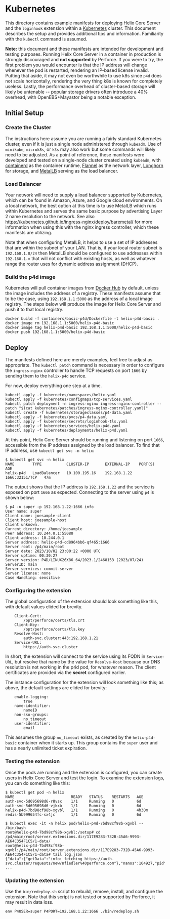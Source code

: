 # Kubernetes

This directory contains example manifests for deploying Helix Core Server and the `loginhook` extension within a [Kubernetes](https://kubernetes.io) cluster. This document describes the setup and provides additional tips and information. Familiarity with the `kubectl` command is assumed.

**Note:** this document and these manifests are intended for development and testing purposes. Running Helix Core Server in a container in production is strongly discouraged and **not supported** by Perforce. If you were to try, the first problem you would encounter is that the IP address will change whenever the pod is restarted, rendering an IP-based license invalid. Putting that aside, it may not even be worthwhile to use k8s since `p4d` does not scale horizontally, rendering the very thing k8s is known for completely useless. Lastly, the performance overhead of cluster-based storage will likely be untenable -- popular storage drivers often introduce a 40% overhead, with OpenEBS+Mayastor being a notable exception.

## Initial Setup

### Create the Cluster

The instructions here assume you are running a fairly standard Kubernetes cluster, even if it is just a single node administered through `kubeadm`. Use of `minikube`, `microk8s`, or `k3s` may also work but some commands will likely need to be adjusted. As a point of reference, these manifests were developed and tested on a single-node cluster created using `kubeadm`, with [containerd](https://containerd.io) as the container runtime, [Flannel](https://github.com/flannel-io/flannel) as the network layer, [Longhorn](https://longhorn.io/) for storage, and [MetalLB](https://metallb.universe.tf) serving as the load balancer.

### Load Balancer

Your network will need to supply a load balancer supported by Kubernetes, which can be found in Amazon, Azure, and Google cloud environments. On a local network, the best option at this time is to use MetalLB which runs within Kubernetes and serves the same basic purpose by advertising Layer 2 name resolution to the network. See also https://kubernetes.github.io/ingress-nginx/deploy/baremetal/ for more information when using this with the nginx ingress controller, which these manifests are utilizing.

Note that when configuring MetalLB, it helps to use a set of IP addresses that are within the subnet of your LAN. That is, if your local router subnet is `192.168.1.0/24` then MetalLB should be configured to use addresses within `192.168.1.x` that will not conflict with existing hosts, as well as whatever range the router uses for dynamic address assignment (DHCP).

### Build the p4d image

Kubernetes will pull container images from [Docker Hub](https://hub.docker.com) by default, unless the image includes the address of a registry. These manifests assume that to be the case, using `192.168.1.1:5000` as the address of a local image registry. The steps below will produce the image for Helix Core Server and push it to that local registry.

```shell
docker build -f containers/basic-p4d/Dockerfile -t helix-p4d-basic .
docker image rm 192.168.1.1:5000/helix-p4d-basic
docker image tag helix-p4d-basic 192.168.1.1:5000/helix-p4d-basic
docker push 192.168.1.1:5000/helix-p4d-basic
```

## Deploy

The manifests defined here are merely examples, feel free to adjust as appropriate. The `kubectl patch` command is necessary in order to configure the `ingress-nginx` controller to handle TCP requests on port `1666` by sending them to the `helix-p4d` service.

For now, deploy everything one step at a time.

```shell
kubectl apply -f kubernetes/namespaces/helix.yaml
kubectl apply -f kubernetes/configmaps/tcp-services.yaml
kubectl patch deployment -n ingress-nginx ingress-nginx-controller --patch "$(cat kubernetes/patches/ingress-nginx-controller.yaml)"
kubectl create -f kubernetes/storageclasses/p4-data.yaml
kubectl apply -f kubernetes/pvcs/p4-data.yaml
kubectl apply -f kubernetes/secrets/loginhook-tls.yaml
kubectl apply -f kubernetes/services/helix-p4d.yaml
kubectl apply -f kubernetes/deployments/helix-p4d.yaml
```

At this point, Helix Core Server should be running and listening on port `1666`, accessible from the IP address assigned by the load balancer. To find that IP address, use `kubectl get svc -n helix`:

```shell
$ kubectl get svc -n helix
NAME        TYPE           CLUSTER-IP       EXTERNAL-IP    PORT(S)          AGE
helix-p4d   LoadBalancer   10.100.195.16    192.168.1.22   1666:32151/TCP   47m
```

The output shows that the IP address is `192.168.1.22` and the service is exposed on port `1666` as expected. Connecting to the server using `p4` is shown below:

```shell
$ p4 -u super -p 192.168.1.22:1666 info
User name: super
Client name: joesample-client
Client host: joesample-host
Client unknown.
Current directory: /home/joesample
Peer address: 10.244.0.1:55080
Client address: 10.244.0.1
Server address: helix-p4d-cd8964bb6-qf465:1666
Server root: /p4/main/root
Server date: 2023/10/02 23:00:22 +0000 UTC
Server uptime: 00:30:27
Server version: P4D/LINUX26X86_64/2023.1/2468153 (2023/07/24)
ServerID: main
Server services: commit-server
Server license: none
Case Handling: sensitive
```

### Configuring the extension

The global configuration of the extension should look something like this, with default values elided for brevity.

```
	Client-Cert:
		/opt/perforce/certs/tls.crt
	Client-Key:
		/opt/perforce/certs/tls.key
	Resolve-Host:
		auth-svc.cluster:443:192.168.1.21
	Service-URL:
		https://auth-svc.cluster
```

In short, the extension will connect to the service using its FQDN in `Service-URL`, but resolve that name by the value for `Resolve-Host` because our DNS resolution is not working in the p4d pod, for whatever reason. The client certificates are provided via the **secret** configured earlier.

The instance configuration for the extension will look something like this; as above, the default settings are elided for brevity:

```
	enable-logging:
		true
	name-identifier:
		nameID
	non-sso-groups:
		no_timeout
	user-identifier:
		email
```

This assumes the group `no_timeout` exists, as created by the `helix-p4d-basic` container when it starts up. This group contains the `super` user and has a nearly unlimited ticket expiration.

### Testing the extension

Once the pods are running and the extension is configured, you can create users in Helix Core Server and test the login. To examine the extension logs, you can do something like this:

```shell
$ kubectl get pod -n helix
NAME                         READY   STATUS    RESTARTS   AGE
auth-svc-5d695698d6-r8vsx    1/1     Running   0          6d
auth-svc-5d695698d6-vjkxb    1/1     Running   0          6d
helix-p4d-7bd98cf98b-xgvbl   1/1     Running   0          4h30m
redis-5b999654fc-sx4jc       1/1     Running   0          6d

$ kubectl exec -it -n helix pod/helix-p4d-7bd98cf98b-xgvbl -- /bin/bash
root@helix-p4d-7bd98cf98b-xgvbl:/setup# cd /p4/main/root/server.extensions.dir/117E9283-732B-45A6-9993-AE64C354F1C5/1-data/
root@helix-p4d-7bd98cf98b-xgvbl:/p4/main/root/server.extensions.dir/117E9283-732B-45A6-9993-AE64C354F1C5/1-data# tail log.json
{"data":{"getData":"info: fetching https://auth-svc.cluster/requests/new/nfiedler%40perforce.com"},"nanos":104927,"pid":217,"recType":0,"seconds":1696367414}
...
```

### Updating the extension

Use the `bin/redeploy.sh` script to rebuild, remove, install, and configure the extension. Note that this script is not tested or supported by Perforce, it may result in data loss.

```shell
env P4USER=super P4PORT=192.168.1.22:1666 ./bin/redeploy.sh
```
